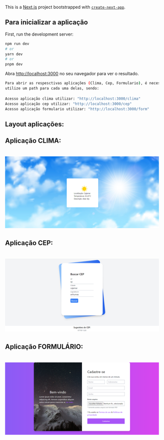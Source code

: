 This is a [Next.js](https://nextjs.org/) project bootstrapped with [`create-next-app`](https://github.com/vercel/next.js/tree/canary/packages/create-next-app).

## Para inicializar a aplicação 

First, run the development server:

```bash
npm run dev
# or
yarn dev
# or
pnpm dev
```

Abra [http://localhost:3000](http://localhost:3000) no seu navegador para ver o resultado.

```bash
Para abrir as respesctivas aplicações (Clima, Cep, Formulario), é necessário que
utilize um path para cada uma delas, sendo:

Acesso aplicação clima utilizar: "http://localhost:3000/clima"
Acesso aplicação cep utilizar: "http://localhost:3000/cep"
Acesso aplicação formulario utilizar: "http://localhost:3000/form"
```
## Layout aplicações: 

## Aplicação CLIMA:
<h1 align="center">
  <img alt="Clima" title="Clima" src="./public/Clima.png" />
</h1>

## Aplicação CEP:
<h1 align="center">
  <img alt="Clima" title="Clima" src="./public/Buscar CEP.png" />
</h1>

## Aplicação FORMULÁRIO:
<h1 align="center">
  <img alt="Clima" title="Clima" src="./public/Formulario.png" />
</h1>
